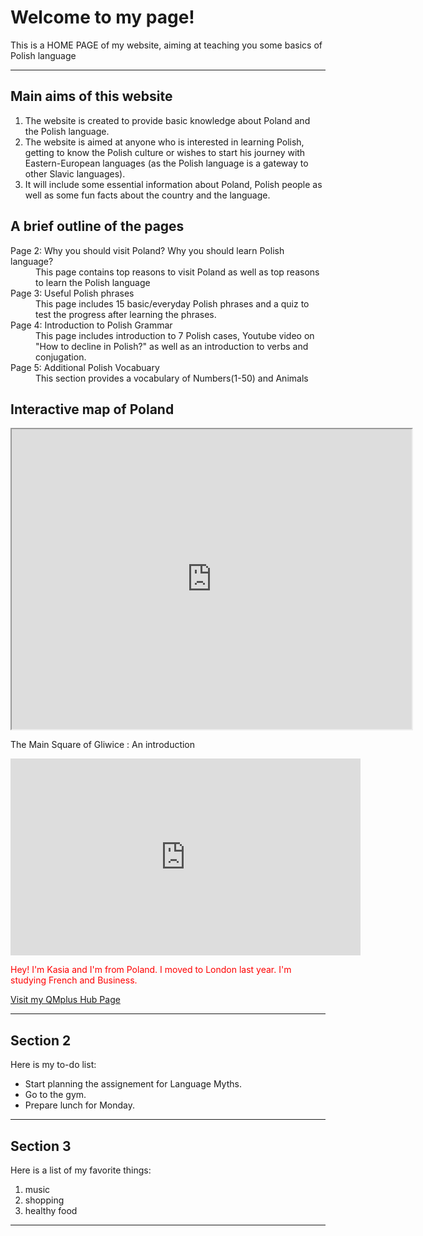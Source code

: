 <h1>Welcome to my page!</h1>
<p>This is a HOME PAGE of my website, aiming at teaching you some basics of Polish language </p> 
<hr>

<h2>Main aims of this website</h2>
<ol>
 <li>The website is created to provide basic knowledge about Poland and the Polish language.</li>
 <li>The website is aimed at anyone who is interested in learning Polish, getting to know the Polish culture or wishes to start his journey with Eastern-European languages (as the Polish language is a gateway to other Slavic languages).</li>
 <li>It will include some essential information about Poland, Polish people as well as some fun facts about the country and the language.</li>
 </ol>
 
 <h2> A brief outline of the pages</h2>
 <dl>
  <dt>Page 2: Why you should visit Poland? Why you should learn Polish language?</dt>
  <dd>This page contains top reasons to visit Poland as well as top reasons to learn the Polish language </dd>
  <dt>Page 3: Useful Polish phrases  </dt>
  <dd>This page includes 15 basic/everyday Polish phrases and a quiz to test the progress after learning the phrases.
  <dt>Page 4: Introduction to Polish Grammar </dt>
  <dd> This page includes introduction to 7 Polish cases, Youtube video on "How to decline in Polish?" as well as an introduction to verbs and conjugation.</dd>
 <dt> Page 5: Additional Polish Vocabuary </dt>
 <dd>This section provides a vocabulary of Numbers(1-50) and Animals</dd>
 </dl> 
 
 
<h2> Interactive map of Poland </h2>
<iframe src="https://www.google.com/maps/d/embed?mid=1QqM4vRSfXLjLlPI-n32GZjGqzgyhiWu7" width="640" height="480"></iframe>
<p> The Main Square of Gliwice : An introduction </p>
<iframe width="560" height="315" src="https://www.youtube.com/embed/g1ko5TuN_ks" frameborder="0" allow="accelerometer; autoplay; encrypted-media; gyroscope; picture-in-picture" allowfullscreen></iframe>


<p style="color:red;">Hey! I'm Kasia and I'm from Poland. I moved to London last year. I'm studying French and Business.</p>
<a href="https://hub.qmplus.qmul.ac.uk/view/view.php?profile=katarzyna-agnieszka-lakomska&page=sml209-computers-and-languages-2018-katarzyna"> Visit my QMplus Hub Page</a>
<hr>
<h2>Section 2</h2>
<p>Here is my to-do list:</p>
<ul>
<li>Start planning the assignement for Language Myths.</li>
<li>Go to the gym.</li>
<li>Prepare lunch for Monday.</li>
</ul>
<hr>
<h2>Section 3</h2>
<p>Here is a list of my favorite things:</p>
<ol>
 <li>music</li>
 <li>shopping</li>
 <li>healthy food</li>
 </ol>
 <hr>

